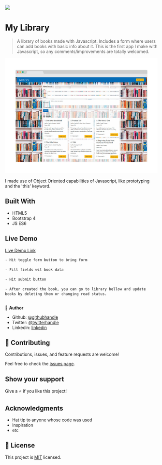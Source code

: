 ![](https://img.shields.io/badge/Microverse-blueviolet)

# My Library

> A library of books made with Javascript. Includes a form where users can add books with basic info about 
it. This is the first app I make with Javascript, so any comments/improvements are totally welcomed.

![screenshot](./app-screenshot.jpg)

I made use of Object Oriented capabilities of Javascript, like prototyping and the 'this' keyword.

## Built With

- HTML5
- Bootstrap 4
- JS ES6

## Live Demo

[Live Demo Link](http://mauriciosantos.paternit.com/io/library/)

```
- Hit toggle form button to bring form

- Fill fields wit book data

- Hit submit button

- After created the book, you can go to library bellow and update books by deleting them or changing read status.


```

👤 **Author**

- Github: [@githubhandle](https://github.com/maosan132)
- Twitter: [@twitterhandle](https://twitter.com/maosan132)
- Linkedin: [linkedin](https://www.linkedin.com/in/mauricsantos/)
## 🤝 Contributing

Contributions, issues, and feature requests are welcome!

Feel free to check the [issues page](issues/).

## Show your support

Give a ⭐️ if you like this project!

## Acknowledgments

- Hat tip to anyone whose code was used
- Inspiration
- etc

## 📝 License

This project is [MIT](lic.url) licensed.
